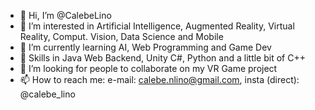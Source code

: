 - 👋 Hi, I’m @CalebeLino
- 👀 I’m interested in Artificial Intelligence, Augmented Reality, Virtual Reality, Comput. Vision, Data Science and Mobile
- 🌱 I’m currently learning AI, Web Programming and Game Dev
- 🔧 Skills in Java Web Backend, Unity C#, Python and a little bit of C++
- 💞️ I’m looking for people to collaborate on my VR Game project
- 📫 How to reach me: e-mail: calebe.nlino@gmail.com, insta (direct): @calebe_lino

<!---
CalebeLino/CalebeLino is a ✨ special ✨ repository because its `README.md` (this file) appears on your GitHub profile.
You can click the Preview link to take a look at your changes.
--->
